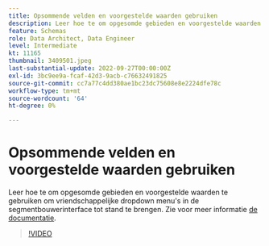 ```yaml
---
title: Opsommende velden en voorgestelde waarden gebruiken
description: Leer hoe te om opgesomde gebieden en voorgestelde waarden te gebruiken om vriendschappelijke dropdown menu's in de segmentbouwerinterface tot stand te brengen.
feature: Schemas
role: Data Architect, Data Engineer
level: Intermediate
kt: 11165
thumbnail: 3409501.jpeg
last-substantial-update: 2022-09-27T00:00:00Z
exl-id: 3bc9ee9a-fcaf-42d3-9acb-c76632491825
source-git-commit: cc7a77c4dd380ae1bc23dc75608e8e2224dfe78c
workflow-type: tm+mt
source-wordcount: '64'
ht-degree: 0%

---
```


# Opsommende velden en voorgestelde waarden gebruiken

Leer hoe te om opgesomde gebieden en voorgestelde waarden te gebruiken om vriendschappelijke dropdown menu&#39;s in de segmentbouwerinterface tot stand te brengen. Zie voor meer informatie [de documentatie](https://experienceleague.adobe.com/docs/experience-platform/xdm/ui/fields/enum.html).

>[!VIDEO](https://video.tv.adobe.com/v/3409501/?quality=12&learn=on)
